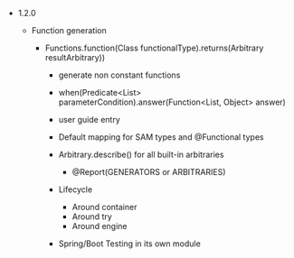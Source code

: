 - 1.2.0

  - Function generation

    - Functions.function(Class<F> functionalType).returns(Arbitrary<R> resultArbitrary))
    
      - generate non constant functions
      
      - when(Predicate<List<Object>> parameterCondition).answer(Function<List, Object> answer)
      
      - user guide entry
      
    - Default mapping for SAM types and @Functional types

  - Arbitrary.describe() for all built-in arbitraries
  
    - @Report(GENERATORS or ARBITRARIES)
    
    
  - Lifecycle
    - Around container
    - Around try
    - Around engine
  
  - Spring/Boot Testing in its own module


